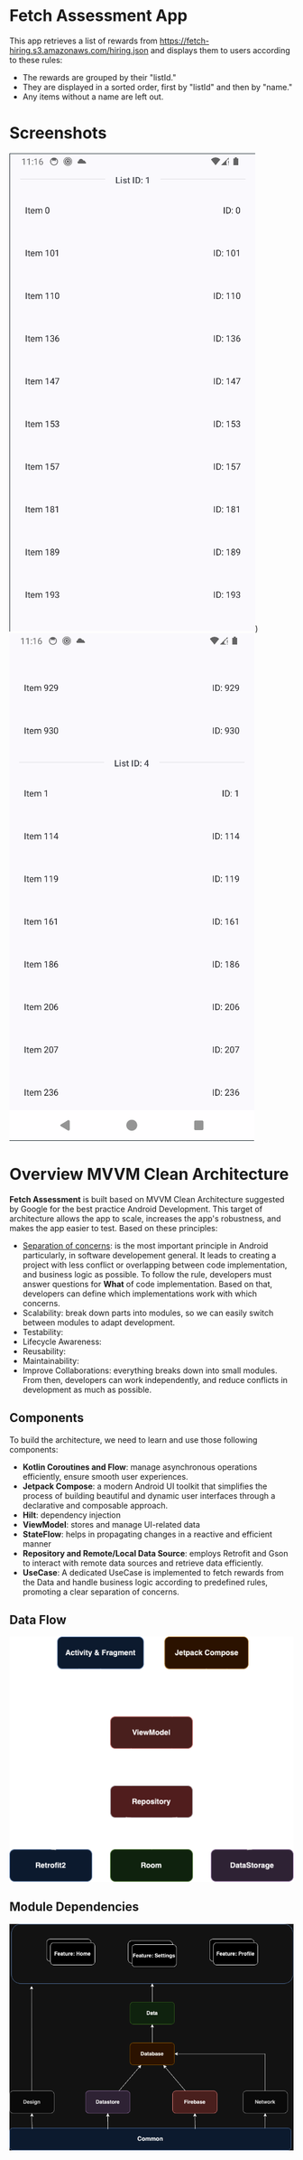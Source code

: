 # Fetch Assessment App
This app retrieves a list of rewards from https://fetch-hiring.s3.amazonaws.com/hiring.json and displays them to users according to these rules:
* The rewards are grouped by their "listId."
* They are displayed in a sorted order, first by "listId" and then by "name."
* Any items without a name are left out.

# Screenshots
<img src="./github/screenshoot_1.png" alt="screenshoot_1"/>)
<img src="./github/screenshoot_2.png" alt="screenshoot_2"/>


# Overview MVVM Clean Architecture
**Fetch Assessment** is built based on MVVM Clean Architecture suggested by Google for the best practice Android Development. This target of architecture allows the app to scale, increases the app's robustness, and makes the app easier to test.
Based on these principles:
- [Separation of concerns](https://en.wikipedia.org/wiki/Separation_of_concerns): is the most important principle in Android particularly, in software developement general.
  It leads to creating a project with less conflict or overlapping between code implementation, and business logic as possible.
  To follow the rule, developers must answer questions for **What** of code implementation. Based on that, developers can define which implementations work with which concerns.
- Scalability: break down parts into modules, so we can easily switch between modules to adapt development.
- Testability:
- Lifecycle Awareness:
- Reusability:
- Maintainability:
- Improve Collaborations: everything breaks down into small modules. From then, developers can work independently, and reduce conflicts in development as much as possible.

## Components

To build the architecture, we need to learn and use those following components:
* **Kotlin Coroutines and Flow**: manage asynchronous operations efficiently, ensure smooth user experiences.
* **Jetpack Compose**: a modern Android UI toolkit that simplifies the process of building beautiful and dynamic user interfaces through a declarative and composable approach.
* **Hilt**: dependency injection
* **ViewModel**: stores and manage UI-related data
* **StateFlow**: helps in propagating changes in a reactive and efficient manner
* **Repository and Remote/Local Data Source**: employs Retrofit and Gson to interact with remote data sources and retrieve data efficiently.
* **UseCase**: A dedicated UseCase is implemented to fetch rewards from the Data and handle business logic according to predefined rules, promoting a clear separation of concerns.

## Data Flow

<img src="./github/MVVM.png" alt="ArchiTecture logo"/>

## Module Dependencies

<img src="./github/modules_deps.png" alt="Module Dependencies logo"/>